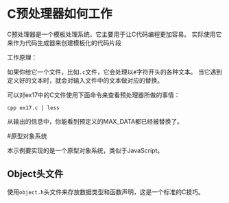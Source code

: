 # C预处理器如何工作

C预处理器是一个模板处理系统，它主要用于让C代码编程更加容易。
实际使用它来作为代码生成器来创建模板化的代码片段

工作原理：

如果你给它一个文件，比如`.c`文件，它会处理以`#`字符开头的各种文本。
当它遇到定义好的文本时，就会对输入文件中的文本做对应的替换。

可以对ex17中的C文件使用下面命令来查看预处理器所做的事情：

`cpp ex17.c | less`

从输出的信息中，你能看到预定义的MAX_DATA都已经被替换了。

#原型对象系统

本示例要实现的是一个原型对象系统，类似于JavaScript。


## Object头文件

使用`object.h`头文件来存放数据类型和函数声明，这是一个标准的C技巧。
